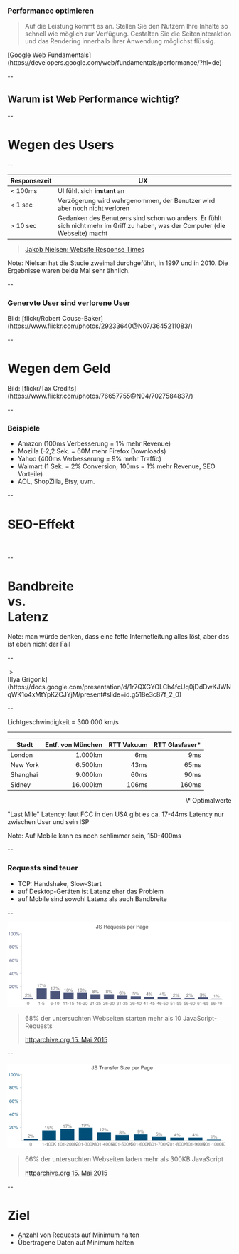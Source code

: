 ### Performance optimieren

> Auf die Leistung kommt es an.
Stellen Sie den Nutzern Ihre Inhalte so schnell wie möglich zur Verfügung.
Gestalten Sie die Seiteninteraktion und das Rendering innerhalb Ihrer Anwendung möglichst flüssig.
<footer>[Google Web Fundamentals](https://developers.google.com/web/fundamentals/performance/?hl=de)</footer>

--

## Warum ist Web Performance wichtig?

--

# Wegen des Users

--

Responsezeit | UX
--|--
< 100ms | UI fühlt sich **instant** an
< 1 sec | Verzögerung wird wahrgenommen, der Benutzer wird aber noch nicht verloren
> 10 sec| Gedanken des Benutzers sind schon wo anders. Er fühlt sich nicht mehr im Griff zu haben, was der Computer (die Webseite) macht


> [Jakob Nielsen: Website Response Times](http://www.nngroup.com/articles/website-response-times/)

Note:
Nielsan hat die Studie zweimal durchgeführt, in 1997 und in 2010. Die Ergebnisse waren beide Mal sehr ähnlich.

--

### Genervte User sind verlorene User
<!-- .slide: data-background="assets/3645211083_4695ec1de4_o.jpg" -->
<div class="attribution">Bild: [flickr/Robert Couse-Baker](https://www.flickr.com/photos/29233640@N07/3645211083/)</div>

--

# Wegen dem Geld <!-- .element: class="dark-shadow" -->

<!-- .slide: data-background="assets/7027584837_77ac774e41_k.jpg" -->
<div class="attribution">Bild: [flickr/Tax Credits](https://www.flickr.com/photos/76657755@N04/7027584837/)</div>

--

### Beispiele
- Amazon (100ms Verbesserung = 1% mehr Revenue)
- Mozilla (-2,2 Sek. = 60M mehr Firefox Downloads)
- Yahoo (400ms Verbesserung = 9% mehr Traffic)
- Walmart (1 Sek. = 2% Conversion; 100ms = 1% mehr Revenue, SEO Vorteile)
- AOL, ShopZilla, Etsy, uvm.

--

# SEO-Effekt

<img data-src="assets/google-slow-label-mobile.png">

--

# Bandbreite<br>vs.<br>Latenz

Note:
man würde denken, dass eine fette Internetleitung alles löst, aber das ist eben nicht der Fall

--

<img data-src="assets/Latency_vs_bandwidth.png">
> <footer>[Ilya Grigorik](https://docs.google.com/presentation/d/1r7QXGYOLCh4fcUq0jDdDwKJWNqWK1o4xMtYpKZCJYjM/present#slide=id.g518e3c87f_2_0)</footer>

--

Lichtgeschwindigkeit = 300 000 km/s

***

Stadt | Entf. von München | RTT Vakuum | RTT Glasfaser*
--|--:|--:|--:
London    |  1.000km |   6ms |   9ms
New York  |  6.500km |  43ms |  65ms
Shanghai  |  9.000km |  60ms |  90ms
Sidney    | 16.000km | 106ms | 160ms

<p style="text-align: right;">\* Optimalwerte</p>

"Last Mile" Latency: laut FCC in den USA gibt es ca. 17-44ms Latency nur zwischen User und sein ISP

Note:
Auf Mobile kann es noch schlimmer sein, 150-400ms

--

### Requests sind teuer

- TCP: Handshake, Slow-Start
- auf Desktop-Geräten ist Latenz eher das Problem
- auf Mobile sind sowohl Latenz als auch Bandbreite

--

<img src="assets/httparchive.org-2015-05-15/js-req-per-page.png">

> 68% der untersuchten Webseiten starten mehr als 10 JavaScript-Requests <footer>[httparchive.org 15. Mai 2015](http://httparchive.org/interesting.php?a=All&l=May%2015%202015&s=Top1000)</footer>

--

<img src="assets/httparchive.org-2015-05-15/js-transfer-size.png">

> 66% der untersuchten Webseiten laden mehr als 300KB JavaScript <footer>[httparchive.org 15. Mai 2015](http://httparchive.org/interesting.php?a=All&l=May%2015%202015&s=Top1000)</footer>

--

# Ziel

- Anzahl von Requests auf Minimum halten
- Übertragene Daten auf Minimum halten